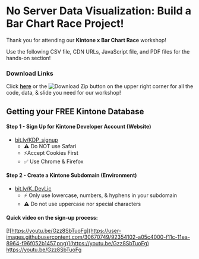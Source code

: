 # No Server Data Visualization: Build a Bar Chart Race Project!
Thank you for attending our **Kintone x Bar Chart Race** workshop!

Use the following CSV file, CDN URLs, JavaScript file, and PDF files for the hands-on section!

### Download Links
Click [**here**](https://gist.github.com/ahandsel/7ce4e006fae8b635774f9447336c3a50/archive/master.zip) or the ![Download Zip](https://user-images.githubusercontent.com/30670749/92357094-3e063e00-f122-11ea-8003-0307587e2c15.png) button on the upper right corner for all the code, data, & slide you need for our workshop!

## Getting your FREE Kintone Database

#### Step 1 - Sign Up for Kintone Developer Account (Website)
* [bit.ly/KDP_signup](https://bit.ly/KDP_signup)
  * ⚠ Do NOT use Safari
  * ⚡Accept Cookies First
  * ✅ Use Chrome & Firefox

#### Step 2 - Create a Kintone Subdomain (Environment)
* [bit.ly/K_DevLic](http://bit.ly/K_DevLic)
  * ⚡ Only use lowercase, numbers, & hyphens in your subdomain
  * ⚠ Do not use uppercase nor special characters

#### Quick video on the sign-up process:
[![https://youtu.be/Gzz8SbTuoFg](https://user-images.githubusercontent.com/30670749/92354102-a05c4000-f11c-11ea-8964-f96f052b1457.png)](https://youtu.be/Gzz8SbTuoFg) https://youtu.be/Gzz8SbTuoFg